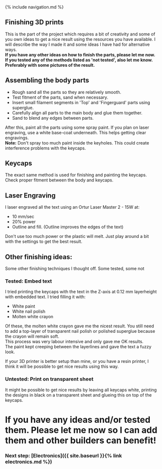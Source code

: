 {% include navigation.md %}

## Finishing 3D prints
This is the part of the project which requires a bit of creativity and some of you own ideas to get a nice result using the resources you have available. I will describe the way I made it and some ideas I have had for alternative ways.  
**If you have any other ideas on how to finish the parts, please let me now. If you tested any of the methods listed as 'not tested', also let me know. Preferably with some pictures of the result.**

## Assembling the body parts
* Rough sand all the parts so they are relatively smooth.
* Test fitment of the parts, sand when necessary.
* Insert small filament segments in 'Top' and 'Fingerguard' parts using superglue.
* Carefully align all parts to the main body and glue them together.
* Sand to blend any edges between parts.

After this, paint all the parts using some spray paint. If you plan on laser engraving, use a white base-coat underneath. This helps getting clear engravings.  
**Note:** Don't spray too much paint inside the keyholes. This could create interference problems with the keycaps.

## Keycaps
The exact same method is used for finishing and painting the keycaps. Check proper fitment between the body and keycaps.

## Laser Engraving
I laser engraved all the text using an Ortur Laser Master 2 - 15W at:
* 10 mm/sec
* 20% power
* Outline and fill. (Outline improves the edges of the text)

Don't use too much power or the plastic will melt. Just play around a bit with the settings to get the best result.

## Other finishing ideas:
Some other finishing techniques I thought off. Some tested, some not
### Tested: Embed text
I tried printing the keycaps with the text in the Z-axis at 0.12 mm layerheight with embedded text. I tried filling it with:
* White paint
* White nail polish
* Molten white crayon

Of these, the molten white crayon gave me the nicest result. You still need to add a top-layer of transparent nail polish or polished superglue because the crayon will remain soft.  
This process was very labour intensive and only gave me OK results.  
The paint kept creeping between the layerlines and gave the text a fuzzy look.
  
  
If your 3D printer is better setup than mine, or you have a resin printer, I think it will be possible to get nice results using this way. 
### Untested: Print on transparent sheet
It might be possible to get nice results by leaving all keycaps white, printing the designs in black on a transparent sheet and glueing this on top of the keycaps.

# If you have any ideas and/or tested them. Please let me now so I can add them and other builders can benefit!  
  
### Next step: [Electronics]({{ site.baseurl }}{% link electronics.md %})